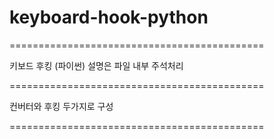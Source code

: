 # keyboard-hook-python
============================================

  키보드 후킹 (파이썬)
  설명은 파일 내부 주석처리

============================================

  컨버터와 후킹 두가지로 구성

============================================

